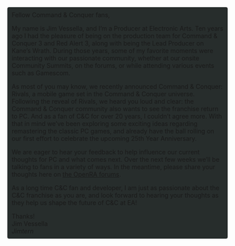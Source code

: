 <div style="border-radius: 4px; background-color: #272d2c; padding: 5px">
<div style="margin: -10px 5px">

<p>Fellow Command & Conquer fans,</p>
 
<p>My name is Jim Vessella, and I’m a Producer at Electronic Arts. Ten years ago I had the pleasure of being on the production team for Command & Conquer 3 and Red Alert 3, along with being the Lead Producer on Kane’s Wrath.  During those years, some of my favorite moments were interacting with our passionate community, whether at our onsite Community Summits, on the forums, or while attending various events such as Gamescom.</p>
<p>As most of you may know, we recently announced Command & Conquer: Rivals, a mobile game set in the Command & Conquer universe. Following the reveal of Rivals, we heard you loud and clear: the Command & Conquer community also wants to see the franchise return to PC.  And as a fan of C&C for over 20 years, I couldn’t agree more.  With that in mind we’ve been exploring some exciting ideas regarding remastering the classic PC games, and already have the ball rolling on our first effort to celebrate the upcoming 25th Year Anniversary.</p>
<p>We are eager to hear your feedback to help influence our current thoughts for PC and what comes next.  Over the next few weeks we’ll be talking to fans in a variety of ways.  In the meantime, please share your thoughts here on <a href="https://forum.openra.net/viewtopic.php?f=82&t=20777">the OpenRA forums</a>.</p>
 
<p>As a long time C&C fan and developer, I am just as passionate about the C&C franchise as you are, and look forward to hearing your thoughts as they help us shape the future of C&C at EA!</p>
 
<p>Thanks!<br />
Jim Vessella<br />
<em>Jimtern</em>
</p>
</div>
</div>
